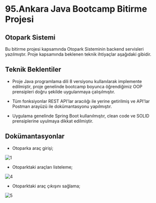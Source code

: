
# 95.Ankara Java Bootcamp Bitirme Projesi
## Otopark Sistemi

Bu bitirme projesi kapsamında Otopark Sisteminin backend servisleri yazılmıştır.
Proje kapsamında beklenen teknik ihtiyaçlar aşağıdaki gibidir.

## Teknik Beklentiler
- Proje Java programlama dili 8 versiyonu kullanılarak implemente edilmiştir, proje genelinde bootcamp boyunca öğrendiğimiz OOP prensipleri doğru şekilde uygulanmaya çalışılmıştır.

- Tüm fonksiyonlar REST API'lar aracılığı ile yerine getirilmiş ve API'lar Postman arayüzü ile dokümantasyonu yapılmıştır.

- Uygulama genelinde Spring Boot kullanılmıştır,  clean code ve SOLID prensiplerine uyulmaya dikkat edilmiştir.


## Dokümantasyonlar

* Otoparka araç girişi;

![1](https://user-images.githubusercontent.com/24571191/128251445-96ff0699-d874-4b6d-8559-2f45c49288cd.jpg)

* Otoparktaki araçları listeleme; 

![4](https://user-images.githubusercontent.com/24571191/128251629-8d3c7490-1dd4-49e1-90c1-c10670226e63.jpg)

* Otoparktaki araç çıkışını sağlama;

![5](https://user-images.githubusercontent.com/24571191/128251655-37e095b2-d81b-4256-b159-3e6542054af2.jpg)

